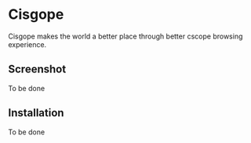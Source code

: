 # Cisgope

Cisgope makes the world a better place through better cscope browsing experience.


## Screenshot

To be done

## Installation

To be done
